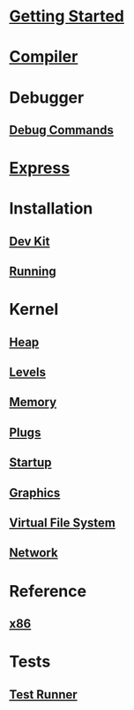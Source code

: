 # [Getting Started](GettingStarted.md)

# [Compiler](Compiler/il2cpu.md)

# Debugger
## [Debug Commands](Debugger/DebugCommands.md)

# [Express](Express/Compile.md)

# Installation
## [Dev Kit](Installation/DevKit.md)
## [Running](Installation/Running.md)

# Kernel
## [Heap](Kernel/Heap.md)
## [Levels](Kernel/Levels.md)
## [Memory](Kernel/Memory.md)
## [Plugs](Kernel/Plugs.md)
## [Startup](Kernel/Startup.md)
## [Graphics](Kernel/CGS.md)
## [Virtual File System](Kernel/VFS.md)
## [Network](Kernel/Network.md)

# Reference
## [x86](Reference/x86.md)

# Tests
## [Test Runner](Tests/TestRunner.md)
